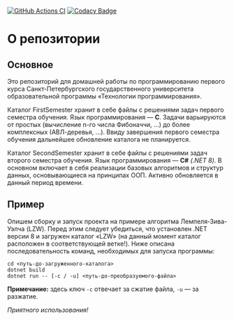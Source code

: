 [![GitHub Actions CI](https://github.com/whflf/homework/actions/workflows/ci.yml/badge.svg)](https://github.com/whflf/homework/actions/workflows/ci.yml)
[![Codacy Badge](https://app.codacy.com/project/badge/Grade/07bdc4bb5c9f4c9c9258f0bed1da9b56)](https://app.codacy.com/gh/whflf/homework/dashboard?utm_source=gh&utm_medium=referral&utm_content=&utm_campaign=Badge_grade)

# О репозитории
## Основное
Это репозиторий для домашней работы по программированию первого курса Санкт-Петербургского государственного университета образовательной программы «Технологии программирования».

Каталог FirstSemester хранит в себе файлы с решениями задач первого семестра обучения. Язык программирования — **C**. Задачи варьируются от простых (вычисление n-го числа Фибоначчи, ...) до более комплексных (АВЛ-деревья, ...). Ввиду завершения первого семестра обучения дальнейшее обновление каталога не планируется.

Каталог SecondSemester хранит в себе файлы с решениями задач второго семестра обучения. Язык программирования — **C#** *(.NET 8)*. В основном включает в себя реализации базовых алгоритмов и структур данных, основывающиеся на принципах ООП. Активно обновляется в данный период времени.

## Пример

Опишем сборку и запуск проекта на примере алгоритма Лемпеля-Зива-Уэлча (LZW). Перед этим следует убедиться, что установлен .NET версии 8 и загружен каталог «LZW» (на данный момент каталог расположен в соответствующей ветке!). Ниже описана последовательность команд, необходимых для запуска программы:

```
cd <путь-до-загруженного-каталога>
dotnet build
dotnet run -- [-c / -u] <путь-до-преобразуемого-файла>
```

 **Примечание:** здесь ключ `-c` отвечает за сжатие файла, `-u` — за разжатие.

 *Приятного использования!*
